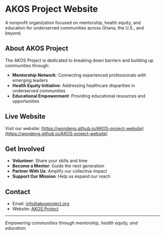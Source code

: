 


# AKOS Project Website

A nonprofit organization focused on mentorship, health equity, and education for underserved communities across Ghana, the U.S., and beyond.

## About AKOS Project

The AKOS Project is dedicated to breaking down barriers and building up communities through:
- **Mentorship Network**: Connecting experienced professionals with emerging leaders
- **Health Equity Initiative**: Addressing healthcare disparities in underserved communities  
- **Educational Empowerment**: Providing educational resources and opportunities

## Live Website

Visit our website: [https://wondeng.github.io/AKOS-project-website](https://wondeng.github.io/AKOS-project-website)

## Get Involved

- **Volunteer**: Share your skills and time
- **Become a Mentor**: Guide the next generation
- **Partner With Us**: Amplify our collective impact
- **Support Our Mission**: Help us expand our reach

## Contact

- Email: info@akosproject.org
- Website: [AKOS Project](https://wondeng.github.io/akos-project-website)

---

*Empowering communities through mentorship, health equity, and education.*
```
